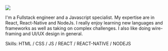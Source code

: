 ![](https://user-images.githubusercontent.com/17195591/161571764-d7df2917-cb33-4b49-84d4-350ec436c898.png)

I'm a Fullstack engineer and a Javascript specialist. My expertise are in React, React-Native and NodeJs. I really enjoy learning new languages and frameworks as well as taking on complex challenges. I also like doing wire-framing and UI/UX design in general.

Skills: HTML / CSS / JS / REACT / REACT-NATIVE / NODEJS
